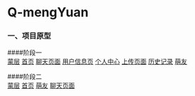 # Q-mengYuan
### 一、项目原型
####阶段一<br/>
[蒙层](https://github.com/qiqijojo/Q-mengYuan/raw/master/readmeImage/1.jpg)
[首页](https://github.com/qiqijojo/Q-mengYuan/raw/master/readmeImage/2.jpg)
[聊天页面](https://github.com/qiqijojo/Q-mengYuan/raw/master/readmeImage/3.jpg)
[用户信息页](https://github.com/qiqijojo/Q-mengYuan/raw/master/readmeImage/4.jpg)
[个人中心](https://github.com/qiqijojo/Q-mengYuan/raw/master/readmeImage/5.jpg)
[上传页面](https://github.com/qiqijojo/Q-mengYuan/raw/master/readmeImage/6.jpg)
[历史记录](https://github.com/qiqijojo/Q-mengYuan/raw/master/readmeImage/7.jpg)
[萌友](https://github.com/qiqijojo/Q-mengYuan/raw/master/readmeImage/8.jpg)


####阶段二<br/>
[蒙层](https://github.com/qiqijojo/Q-mengYuan/raw/master/readmeImage/11.jpg)
[首页](https://github.com/qiqijojo/Q-mengYuan/raw/master/readmeImage/22.jpg)
[萌友](https://github.com/qiqijojo/Q-mengYuan/raw/master/readmeImage/33.jpg)
[聊天页面](https://github.com/qiqijojo/Q-mengYuan/raw/master/readmeImage/44.jpg)
